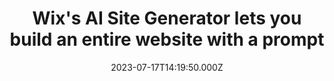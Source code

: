 ---
external: true
url: https://www.maginative.com/article/wixs-ai-site-generator-lets-you-build-an-entire-website-with-a-prompt/
title: Wix's AI Site Generator lets you build an entire website with a prompt
description: Wix is launching a new generative AI tool that can create websites, complete with images, from a text prompt.
date: 2023-07-17T14:19:50.000Z
icon: https://www.google.com/s2/favicons?domain=https://www.maginative.com&sz=32
source: Maginative
---